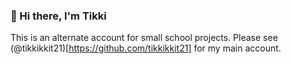### 👋 Hi there, I'm Tikki

This is an alternate account for small school projects. Please see
(@tikkikkit21)[https://github.com/tikkikkit21] for my main account.

<!--
**ttcui25/ttcui25** is a ✨ _special_ ✨ repository because its `README.md` (this file) appears on your GitHub profile.

Here are some ideas to get you started:

- 🔭 I’m currently working on ...
- 🌱 I’m currently learning ...
- 👯 I’m looking to collaborate on ...
- 🤔 I’m looking for help with ...
- 💬 Ask me about ...
- 📫 How to reach me: ...
- 😄 Pronouns: ...
- ⚡ Fun fact: ...
-->
